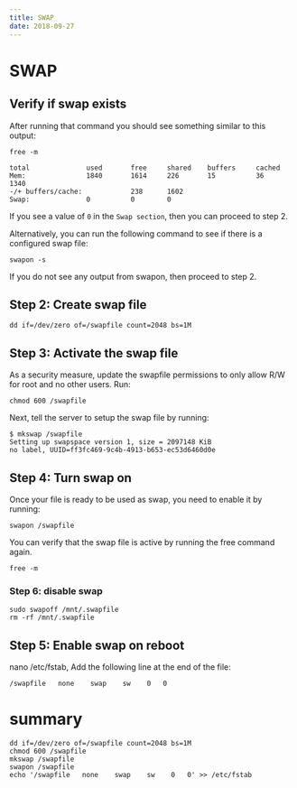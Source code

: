 ```yaml
---
title: SWAP
date: 2018-09-27
---
```

# SWAP

## Verify if swap exists
After running that command you should see something similar to this output:

    free -m

    total              used       free     shared    buffers     cached
    Mem:               1840       1614     226       15          36       1340
    -/+ buffers/cache:            238      1602
    Swap:              0          0        0

If you see a value of `0` in the `Swap section`, then you can proceed to step 2.

Alternatively, you can run the following command to see if there is a configured swap file:

    swapon -s

If you do not see any output from swapon, then proceed to step 2.

## Step 2: Create swap file

    dd if=/dev/zero of=/swapfile count=2048 bs=1M

## Step 3: Activate the swap file
As a security measure, update the swapfile permissions to only allow R/W for root and no other users. Run:

    chmod 600 /swapfile

Next, tell the server to setup the swap file by running:

    $ mkswap /swapfile
    Setting up swapspace version 1, size = 2097148 KiB
    no label, UUID=ff3fc469-9c4b-4913-b653-ec53d6460d0e

## Step 4: Turn swap on
Once your file is ready to be used as swap, you need to enable it by running:

    swapon /swapfile

You can verify that the swap file is active by running the free command again.

    free -m

### Step 6: disable swap 
    sudo swapoff /mnt/.swapfile
    rm -rf /mnt/.swapfile

## Step 5: Enable swap on reboot
nano /etc/fstab, Add the following line at the end of the file:

    /swapfile   none    swap    sw    0   0

# summary

    dd if=/dev/zero of=/swapfile count=2048 bs=1M
    chmod 600 /swapfile
    mkswap /swapfile
    swapon /swapfile
    echo '/swapfile   none    swap    sw    0   0' >> /etc/fstab
